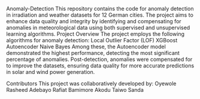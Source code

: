 Anomaly-Detection
This repository contains the code for anomaly detection in irradiation and weather datasets for 12 German cities. The project aims to enhance data quality and integrity by identifying and compensating for anomalies in meteorological data using both supervised and unsupervised learning algorithms.
Project Overview
The project employs the following algorithms for anomaly detection:
Local Outlier Factor (LOF)
XGBoost
Autoencoder
Naive Bayes
Among these, the Autoencoder model demonstrated the highest performance, detecting the most significant percentage of anomalies. 
Post-detection, anomalies were compensated for to improve the datasets, ensuring data quality for more accurate predictions in solar and wind power generation.

Contributors
This project was collaboratively developed by:
Oyewole Rasheed Adebayo
Rafiat Bamimore Akodu
Taiwo Sanda
